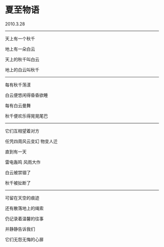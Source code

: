 # 夏至物语

2010.3.28

---

天上有一个秋千

地上有一朵白云

天上的秋千叫白云

地上的白云叫秋千

---

每有秋千荡漾

白云便悠闲得昏昏欲睡

每有白云曼舞

秋千便欢乐得晃晃尾巴

---

它们互相望着对方

任凭四周风云变幻 物变人迁

直到有一天

雷电轰鸣 风雨大作

白云被禁锢了

秋千被扯断了

---

可留在天空的痕迹

还有散落地上的绳索

仍记录着温馨的往事

并静静告诉我们

它们无怨无悔的心扉

